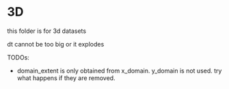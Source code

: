 # 3D
this folder is for 3d datasets

dt cannot be too big or it explodes

TODOs:
- domain_extent is only obtained from x_domain. y_domain is not used. try what happens if they are removed.